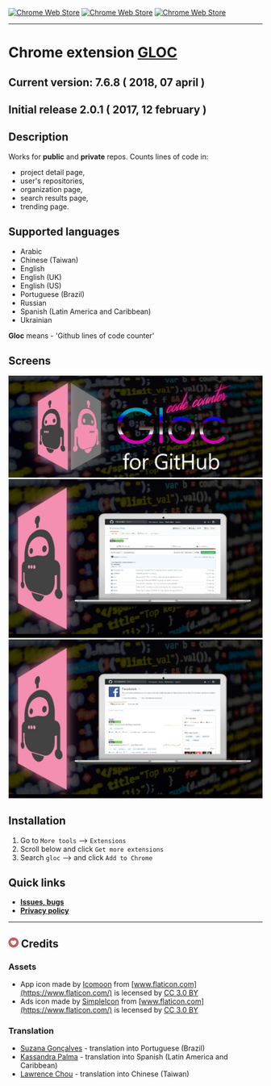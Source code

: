 [![Chrome Web Store](https://img.shields.io/chrome-web-store/d/kaodcnpebhdbpaeeemkiobcokcnegdki.svg?style=flat-square)]()
[![Chrome Web Store](https://img.shields.io/chrome-web-store/v/kaodcnpebhdbpaeeemkiobcokcnegdki.svg?style=flat-square)]()
[![Chrome Web Store](https://img.shields.io/chrome-web-store/rating-count/kaodcnpebhdbpaeeemkiobcokcnegdki.svg?style=flat-square)]()
___

# Chrome extension [GLOC](https://chrome.google.com/webstore/detail/gloc-github-counter-lines/kaodcnpebhdbpaeeemkiobcokcnegdki?utm_source=chrome-ntp-icon)
## **Current version: 7.6.8** ( 2018, 07 april )
## **Initial release 2.0.1** ( 2017, 12 february )


## Description
Works for **public** and **private** repos.
Counts lines of code in:
- project detail page,
- user's repositories,
- organization page,
- search results page, 
- trending page.

## Supported languages
- Arabic
- Chinese (Taiwan)
- English
- English (UK)
- English (US)
- Portuguese (Brazil)
- Russian
- Spanish (Latin America and Caribbean)
- Ukrainian

**Gloc** means - 'Github lines of code counter'


## Screens
![Promo](screens/ads_spoiler.jpg)
![Project page](screens/single_repo.jpg)
![Many repos](screens/many_repos.jpg)


## Installation
1. Go to `More tools` --> `Extensions`
2. Scroll below and click `Get more extensions`
3. Search `gloc` --> and click `Add to Chrome`


## **Quick links**
* **[Issues, bugs](https://github.com/artem-solovev/gloc/issues)**
* **[Privacy policy](PRIVACY.md)**

___


## ![love y'all](screens/heart.png)  **Credits** 
### Assets
* App icon made by [Icomoon](https://www.flaticon.com/authors/icomoon) from [www.flaticon.com](https://www.flaticon.com/) is lecensed by [CC 3.0 BY](http://creativecommons.org/licenses/by/3.0)
* Ads icon made by [SimpleIcon](https://www.flaticon.com/authors/simpleicon) from [www.flaticon.com](https://www.flaticon.com/) is lecensed by [CC 3.0 BY](http://creativecommons.org/licenses/by/3.0)
### Translation
* [Suzana Gonçalves](https://www.facebook.com/suzana.goncalves.9041) - translation into Portuguese (Brazil)
* [Kassandra Palma](https://www.facebook.com/kazzandra666) - translation into Spanish (Latin America and Caribbean)
* [Lawrence Chou](https://github.com/choznerol) - translation into Chinese (Taiwan)